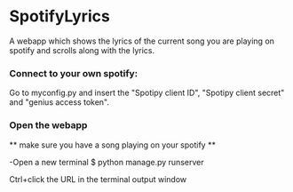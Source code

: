 # SpotifyLyrics
A webapp which shows the lyrics of the current song you are playing on spotify and scrolls along with the lyrics.

### Connect to your own spotify:
Go to myconfig.py and insert the "Spotipy client ID", "Spotipy client secret" and "genius access token".

### Open the webapp
** make sure you have a song playing on your spotify **

-Open a new terminal
$ python manage.py runserver

Ctrl+click the URL in the terminal output window
